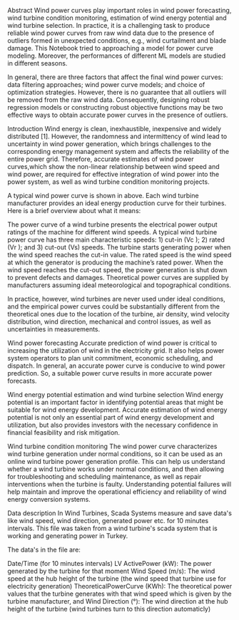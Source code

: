Abstract
Wind power curves play important roles in wind power forecasting, wind turbine condition monitoring, estimation of wind energy potential and wind turbine selection. In practice, it is a challenging task to produce reliable wind power curves from raw wind data due to the presence of outliers formed in unexpected conditions, e.g., wind curtailment and blade damage. This Notebook tried to approaching a model for power curve modeling. Moreover, the performances of different ML models are studied in different seasons.

In general, there are three factors that affect the final wind power curves: data filtering approaches; wind power curve models; and choice of optimization strategies. However, there is no guarantee that all outliers will be removed from the raw wind data. Consequently, designing robust regression models or constructing robust objective functions may be two effective ways to obtain accurate power curves in the presence of outliers.

Introduction
Wind energy is clean, inexhaustible, inexpensive and widely distributed [1]. However, the randomness and intermittency of wind lead to uncertainty in wind power generation, which brings challenges to the corresponding energy management system and affects the reliability of the entire power grid. Therefore, accurate estimates of wind power curves,which show the non-linear relationship between wind speed and wind power, are required for effective integration of wind power into the power system, as well as wind turbine condition monitoring projects.

A typical wind power curve is shown in above. Each wind turbine manufacturer provides an ideal energy production curve for their turbines. Here is a brief overview about what it means:

The power curve of a wind turbine presents the electrical power output ratings of the machine for different wind speeds.
A typical wind turbine power curve has three main characteristic speeds: 1) cut-in (Vc ); 2) rated (Vr ); and 3) cut-out (Vs) speeds.
The turbine starts generating power when the wind speed reaches the cut-in value. The rated speed is the wind speed at which the generator is producing the machine’s rated power. When the wind speed reaches the cut-out speed, the power generation is shut down to prevent defects and damages. Theoretical power curves are supplied by manufacturers assuming ideal meteorological and topographical conditions.

In practice, however, wind turbines are never used under ideal conditions, and the empirical power curves could be substantially different from the theoretical ones due to the location of the turbine, air density, wind velocity distribution, wind direction, mechanical and control issues, as well as uncertainties in measurements. 

Wind power forecasting
Accurate prediction of wind power is critical to increasing the utilization of wind in the electricity grid. It also helps power system operators to plan unit commitment, economic scheduling, and dispatch. In general, an accurate power curve is conducive to wind power prediction. So, a suitable power curve results in more accurate power forecasts.

Wind energy potential estimation and wind turbine selection
Wind energy potential is an important factor in identifying potential areas that might be suitable for wind energy development. Accurate estimation of wind energy potential is not only an essential part of wind energy development and utilization, but also provides investors with the necessary confidence in financial feasibility and risk mitigation.

Wind turbine condition monitoring
The wind power curve characterizes wind turbine generation under normal conditions, so it can be used as an online wind turbine power generation profile. This can help us understand whether a wind turbine works under normal conditions, and then allowing for troubleshooting and scheduling maintenance, as well as repair interventions when the turbine is faulty. Understanding potential failures will help maintain and improve the operational efficiency and reliability of wind energy conversion systems.

Data description
In Wind Turbines, Scada Systems measure and save data's like wind speed, wind direction, generated power etc. for 10 minutes intervals. This file was taken from a wind turbine's scada system that is working and generating power in Turkey.

The data's in the file are:

Date/Time (for 10 minutes intervals)
LV ActivePower (kW): The power generated by the turbine for that moment
Wind Speed (m/s): The wind speed at the hub height of the turbine (the wind speed that turbine use for electricity generation)
TheoreticalPowerCurve (KWh): The theoretical power values that the turbine generates with that wind speed which is given by the turbine manufacturer, and
Wind Direction (°): The wind direction at the hub height of the turbine (wind turbines turn to this direction automaticly)

